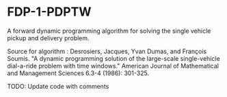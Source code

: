 # FDP-1-PDPTW
A forward dynamic programming algorithm for solving the single vehicle pickup and delivery problem.


Source for algorithm :
Desrosiers, Jacques, Yvan Dumas, and François Soumis. "A dynamic programming solution of the large-scale single-vehicle dial-a-ride problem with time windows." American Journal of Mathematical and Management Sciences 6.3-4 (1986): 301-325. 



TODO: Update code with comments
